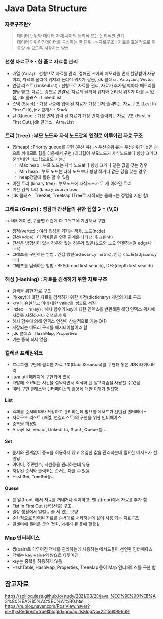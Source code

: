 # Java Data Structure

### 자료구조란?
> 데이터 단위와 데이터 자체 사이의 물리적 또는 논리적인 관계 </br>
데이터 단위란? 데이터를 구성하는 한 단위 -> 자료구조 : 자료를 효율적으로 이용할 수 있도록 저장하는 방법

### 선형 자료구조 : 한 줄로 자료를 관리

- 배열 (Array) : 선형으로 자료를 관리, 정해진 크기의 메모리를 먼저 할당받아 사용하고, 자료의 물리적 위치와 논리적 위치가 같음, jdk 클래스 : ArrayList, Vector
- 연결 리스트 (LinkedList) : 선형으로 자료를 관리, 자료가 추가될 때마다 메모리를 할당 받고, 자료는 링크로 연결됨. 자료의 물리적 위치와 논리적 위치가 다를 수 있음, jdk 클래스 : LinkedList
- 스택 (Stack) : 가장 나중에 입력 된 자료가 가장 먼저 출력되는 자료 구조 (Last In First OUt), jdk 클래스 : Stack
- 큐 (Queue) : 가장 먼저 입력 된 자료가 가장 먼저 출력되는 자료 구조 (First In First Out), jdk 클래스 : ArrayList

### 트리 (Tree) : 부모 노드와 자식 노드간의 연결로 이루어진 자료 구조
- 힙(heap) : Priority queue를 구현 (우선 큐) -> 우선순위 큐는 우선순위가 높은 순으로 꺼내므로 힙을 이용해서 구현 (최대힙이 부모노드가 자식노드보다 항상 크기떄문 반대인 최소힙으로도 가능.)
  - Max heap : 부모 노드는 자식 노드보다 항상 크거나 같은 값을 갖는 경우
  - Min heap : 부모 노드는 자식 노드보다 항상 작거나 같은 값을 갖는 경우
  - heap정렬에 활용 할 수 있음
- 이진 트리 (binary tree) : 부모노드에 자식노드가 두 개 이하인 트리
- 이진 검색 트리 (binary search tree
- jdk 클래스 : TreeSet, TreeMap (Tree로 시작되는 클래스는 정렬을 지원 함)

### 그래프 (Graph) : 정점과 간선들의 유한 집합 G = (V,E)
-> 네비게이션, 구글맵 이런게 다 그래프에 기반해서 구현.
- 정점(vertex) : 여러 특성을 가지는 객체, 노드(node)
- 간선(edge) : 이 객체들을 연결 관계를 나타냄. 링크(link)
- 간선은 방향성이 있는 경우와 없는 경우가 있음(노드와 노드 연결하는걸 edge나 link)
- 그래프를 구현하는 방법 : 인접 행렬(adjacency matrix), 인접 리스트(adjacency list)
- 그래프를 탐색하는 방법 : BFS(bread first search), DFS(depth first search)

### 해싱 (Hashing) : 자료를 검색하기 위한 자료 구조
- 검색을 위한 자료 구조
- 키(key)에 대한 자료를 검색하기 위한 사전(dictionary) 개념의 자료 구조
- key는 유일하고 이에 대한 value를 쌍으로 저장
- index = h(key) : 해시 함수가 key에 대한 인덱스를 반환해줌 해당 인덱스 위치에 자료를 저장하거나 검색하게 됨
- 해시 함수에 의해 인덱스 연산이 산술적으로 가능 O(1)
- 저장되는 메모리 구조를 해시테이블이라 함
- jdk 클래스 : HashMap, Properties
- 키는 중복 되지 않음. 

### 컬레션 프레임워크
- 프로그램 구현에 필요한 자료구조(Data Structure)를 구현해 놓은 JDK 라이브러리
- java.util 패키지에 구현되어 있음
- 개발에 소요되는 시간을 절약하면서 최적화 된 알고리즘을 사용할 수 있음
- 여러 구현 클래스와 인터페이스의 활용에 대한 이해가 필요함

#### List 
- 객체를 순서에 따라 저장하고 관리하는데 필요한 메서드가 선언된 인터페이스
- 자료구조 리스트 (배열, 연결리스트)의 구현을 위한 인터페이스
- 중복을 허용함
- ArrayList, Vector, LinkedList, Stack, Queue 등…

#### Set 
- 순서와 관계없이 중복을 허용하지 않고 유일한 값을 관리하는데 필요한 메서드가 선언됨
- 아이디, 주민번호, 사번등을 관리하는데 유용
- 저장된 순서와 출력되는 순서는 다를 수 있음
- HashSet, TreeSet등…

#### Queue
- 맨 앞(front) 에서 자료를 꺼내거나 삭제하고, 맨 뒤(rear)에서 자료를 추가 함
- Fist In First Out (선입선출) 구조
- 일상 생활에서 일렬로 줄 서 있는 모양
- 순차적으로 입력된 자료를 순서대로 처리하는데 많이 사용 되는 자료구조
- 콜센터에 들어온 문의 전화, 메세지 큐 등에 활용됨

### Map 인터페이스
- 쌍(pair)로 이루어진 객체를 관리하는데 사용하는 메서드들이 선언된 인터페이스
- 객체는 key-value의 쌍으로 이루어짐
- key는 중복을 허용하지 않음
- HashTable, HashMap, Properties, TreeMap 등이 Map 인터페이스를 구현 함

## 참고자료
https://soliloquiess.github.io/study/2021/03/20/java_%EC%9E%90%EB%A3%8C%EA%B5%AC%EC%A1%B0.html</br>
https://m.blog.naver.com/PostView.naver?isHttpsRedirect=true&blogId=ppuagirls&logNo=221560996691